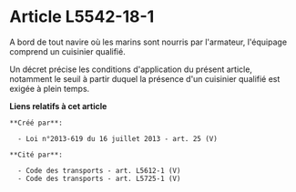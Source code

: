 # Article L5542-18-1

A bord de tout navire où les marins sont nourris par l'armateur, l'équipage comprend un cuisinier qualifié. 

Un décret précise les conditions d'application du présent article, notamment le seuil à partir duquel la présence d'un
cuisinier qualifié est exigée à plein temps.

**Liens relatifs à cet article**

	**Créé par**:

	  - Loi n°2013-619 du 16 juillet 2013 - art. 25 (V)

	**Cité par**:

	  - Code des transports - art. L5612-1 (V)
	  - Code des transports - art. L5725-1 (V)
